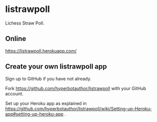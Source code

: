 # listrawpoll

Lichess Straw Poll.

## Online

https://listrawpoll.herokuapp.com/

## Create your own listrawpoll app

Sign up to GitHub if you have not already.

Fork https://github.com/hyperbotauthor/listrawpoll with your GitHub account.

Set up your Heroku app as explained in https://github.com/hyperbotauthor/listrawpoll/wiki/Setting-up-Heroku-app#setting-up-heroku-app .
